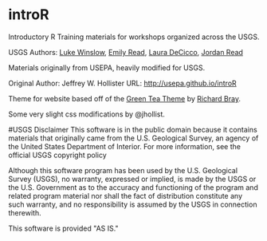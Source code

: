 introR
======

Introductory R Training materials for workshops organized across the USGS. 

USGS Authors: [Luke Winslow](@lwinslow), [Emily Read](@eread-USGS), [Laura DeCicco](@ldecicco-USGS), [Jordan Read](@jread-USGS)

Materials originally from USEPA, heavily modified for USGS. 

Original Author: Jeffrey W. Hollister
URL: http://usepa.github.io/introR

Theme for website based off of the [Green Tea Theme](http://jekyllthemes.org/themes/green-tea/) by [Richard Bray](http://richbray.me/frap/).  

Some very slight css modifications by @jhollist.

#USGS Disclaimer
This software is in the public domain because it contains materials that originally came from the U.S. Geological Survey, an agency of the United States Department of Interior. For more information, see the official USGS copyright policy

Although this software program has been used by the U.S. Geological Survey (USGS), no warranty, expressed or implied, is made by the USGS or the U.S. Government as to the accuracy and functioning of the program and related program material nor shall the fact of distribution constitute any such warranty, and no responsibility is assumed by the USGS in connection therewith.

This software is provided "AS IS."
